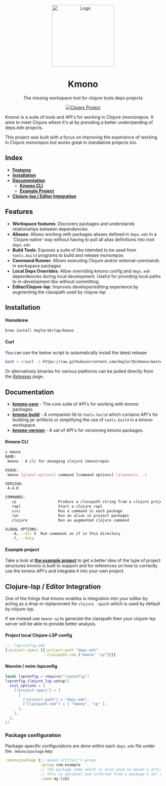<div align="center">
  <p>
    <img 
      src="https://github.com/user-attachments/assets/4f98b4d2-adcf-412f-bba5-1dbba43604a8"
      align="center"
      alt="Logo"
      height="200px"
    />
  </p>

  <h1>Kmono</h1>

  <p>
    The missing workspace tool for clojure tools.deps projects
  </p>

[![Clojars Project](https://img.shields.io/clojars/v/com.kepler16/kmono-core.svg)](https://clojars.org/com.kepler16/kmono-core)

</div>

Kmono is a suite of tools and API's for working in Clojure (mono)repos. It aims to meet Clojure where it's at by
providing a better understanding of deps.edn projects.

This project was built with a focus on improving the experience of working in Clojure monorepos but works great in
standalone projects too.

## Index

- **[Features](#features)**
- **[Installation](#installation)**
- **[Documentation](#Documentation)**
  - **[Kmono CLI](#kmono-cli)**
  - **[Example Project](#example-project)**
- **[Clojure-lsp / Editor Integration](#clojure-lsp--editor-integration)**

## Features

- **Workspace features**: Discovers packages and understands relationships between dependencies
- **Aliases**: Allows working with packages aliases defined in `deps.edn` in a 'Clojure native' way without having to
  pull all alias definitions into root `deps.edn`
- **Build Tools**: Exposes a suite of libs intended to be used from `tools.build` programs to build and release
  monorepos
- **Command Runner**: Allows executing Clojure and/or external commands in workspace packages
- **Local Deps Overrides**: Allow overriding kmono config and `deps.edn` dependencies during local development. Useful
  for providing local paths to in-development libs without committing.
- **Editor/Clojure-lsp**: Improves developer/editing experience by augmenting the classpath used by clojure-lsp

## Installation

#### Homebrew

```bash
brew install kepler16/tap/kmono
```

#### Curl

You can use the below script to automatically install the latest release

```bash
bash < <(curl -s https://raw.githubusercontent.com/kepler16/kmono/master/install.sh)
```

Or alternatively binaries for various platforms can be pulled directly from the
[Releases](https://github.com/kepler16/kmono/releases) page.

## Documentation

- **[kmono-core](https://cljdoc.org/d/com.kepler16/kmono-core)** - The core suite of API's for working with kmono
  packages.
- **[kmono-build](https://cljdoc.org/d/com.kepler16/kmono-build)** - A companion lib to `tools.build` which contains
  API's for building jar artifacts or simplifying the use of `tools.build` in a kmono workspace.
- **[kmono-version](https://cljdoc.org/d/com.kepler16/kmono-version)** - A set of API's for versioning kmono packages.

#### Kmono CLI

```bash
❯ kmono
NAME:
 kmono - A cli for managing clojure (mono)repos

USAGE:
 kmono [global-options] command [command options] [arguments...]

VERSION:
 4.4.0

COMMANDS:
   cp                   Produce a classpath string from a clojure project
   repl                 Start a clojure repl
   exec                 Run a command in each package
   run                  Run an alias in project packages
   clojure              Run an augmented clojure command

GLOBAL OPTIONS:
   -d, --dir S  Run commands as if in this directory
   -?, --help
```

#### Example project

Take a look at **[the example project](./examples/workspace/)** to get a better idea of the type of project structures
kmono is built to support and for references on how to correctly use the kmono API's and integrate it into your own
project.

## Clojure-lsp / Editor Integration

One of the things that kmono enables is integration into your editor by acting as a drop-in replacement for
`clojure -Spath` which is used by default by clojure-lsp.

If we instead use `kmono cp` to generate the classpath then your clojure-lsp server will be able to provide better
analysis.

#### Project local Clojure-LSP config

```clojure
;; .lsp/config.edn
{:project-specs [{:project-path "deps.edn"
                  :classpath-cmd ["kmono" "cp"]}]}
```

#### Neovim / nvim-lspconfig

```lua
local lspconfig = require("lspconfig")
lspconfig.clojure_lsp.setup({
  init_options = {
    ["project-specs"] = {
      {
        ["project-path"] = "deps.edn",
        ["classpath-cmd"] = { "kmono", "cp" },
      },
    },
  },
})
```

### Package configuration

Package-specific configurations are done within each `deps.edn` file under the `:kmono/package` key:

```clj
:kmono/package {;; maven artifact's group
                :group com.example
                ;; the package name which is also used as maven's artifactId
                ;; this is optional and inferred from a package's dir name
                :name my-lib}
```
